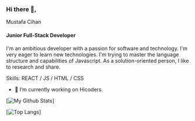 ### Hi there 👋, 
Mustafa Cihan
#### Junior Full-Stack Developer
I'm an ambitious developer with a passion for software and technology. I'm very eager to learn new technologies. I'm trying to master the language structure and capabilities of Javascript. As a solution-oriented person, I like to research and share. 

Skills: REACT / JS / HTML / CSS

- 🔭 I’m currently working on Hicoders. 


[![My Github Stats](https://github-readme-stats.vercel.app/api?username=mustafa0cihan)]


[![Top Langs](https://github-readme-stats.vercel.app/api/top-langs/?username=mustafa0cihan&layout=compact)]


<!--
**mustafa0cihan/mustafa0cihan** is a ✨ _special_ ✨ repository because its `README.md` (this file) appears on your GitHub profile.

Here are some ideas to get you started:

- 🔭 I’m currently working on ...
- 🌱 I’m currently learning ...
- 👯 I’m looking to collaborate on ...
- 🤔 I’m looking for help with ...
- 💬 Ask me about ...
- 📫 How to reach me: ...
- 😄 Pronouns: ...
- ⚡ Fun fact: ...
-->
